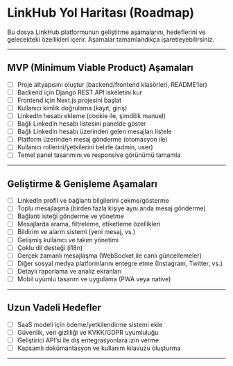 # LinkHub Yol Haritası (Roadmap)

Bu dosya LinkHub platformunun geliştirme aşamalarını, hedeflerini ve gelecekteki özellikleri içerir. Aşamalar tamamlandıkça işaretleyebilirsiniz.

---

## MVP (Minimum Viable Product) Aşamaları

- [ ] Proje altyapısını oluştur (backend/frontend klasörleri, README’ler)
- [ ] Backend için Django REST API iskeletini kur
- [ ] Frontend için Next.js projesini başlat
- [ ] Kullanıcı kimlik doğrulama (kayıt, giriş)
- [ ] LinkedIn hesabı ekleme (cookie ile, şimdilik manuel)
- [ ] Bağlı LinkedIn hesabı listesini panelde göster
- [ ] Bağlı LinkedIn hesabı üzerinden gelen mesajları listele
- [ ] Platform üzerinden mesaj gönderme (otomasyon ile)
- [ ] Kullanıcı rollerini/yetkilerini belirle (admin, user)
- [ ] Temel panel tasarımını ve responsive görünümü tamamla

---

## Geliştirme & Genişleme Aşamaları

- [ ] LinkedIn profil ve bağlantı bilgilerini çekme/gösterme
- [ ] Toplu mesajlaşma (birden fazla kişiye aynı anda mesaj gönderme)
- [ ] Bağlantı isteği gönderme ve yönetme
- [ ] Mesajlarda arama, filtreleme, etiketleme özellikleri
- [ ] Bildirim ve alarm sistemi (yeni mesaj, vs.)
- [ ] Gelişmiş kullanıcı ve takım yönetimi
- [ ] Çoklu dil desteği (i18n)
- [ ] Gerçek zamanlı mesajlaşma (WebSocket ile canlı güncellemeler)
- [ ] Diğer sosyal medya platformlarını entegre etme (Instagram, Twitter, vs.)
- [ ] Detaylı raporlama ve analiz ekranları
- [ ] Mobil uyumlu tasarım ve uygulama (PWA veya native)

---

## Uzun Vadeli Hedefler

- [ ] SaaS modeli için ödeme/yetkilendirme sistemi ekle
- [ ] Güvenlik, veri gizliliği ve KVKK/GDPR uyumluluğu
- [ ] Geliştirici API’si ile dış entegrasyonlara izin verme
- [ ] Kapsamlı dokümantasyon ve kullanım kılavuzu oluşturma

---


